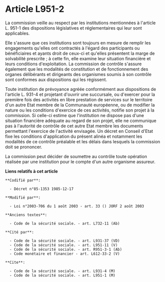 # Article L951-2

La commission veille au respect par les institutions mentionnées à l'article L. 951-1 des dispositions législatives et
réglementaires qui leur sont applicables.

Elle s'assure que ces institutions sont toujours en mesure de remplir les engagements qu'elles ont contractés à l'égard des
participants ou bénéficiaires et ayants droit de ceux-ci et qu'elles présentent la marge de solvabilité prescrite ; à cette
fin, elle examine leur situation financière et leurs conditions d'exploitation. La commission de contrôle s'assure également
que les modalités de constitution et de fonctionnement des organes délibérants et dirigeants des organismes soumis à son
contrôle sont conformes aux dispositions qui les régissent.

Toute institution de prévoyance agréée conformément aux dispositions de l'article L. 931-4 et projetant d'ouvrir une
succursale, ou d'exercer pour la première fois des activités en libre prestation de services sur le territoire d'un autre
Etat membre de la Communauté européenne, ou de modifier la nature ou les conditions d'exercice de ces activités, notifie son
projet à la commission. Si celle-ci estime que l'institution ne dispose pas d'une situation financière adéquate au regard de
son projet, elle ne communique pas à l'autorité de contrôle de cet autre Etat membre les documents permettant l'exercice de
l'activité envisagée. Un décret en Conseil d'Etat fixe les conditions d'application du présent alinéa et notamment les
modalités de ce contrôle préalable et les délais dans lesquels la commission doit se prononcer.

La commission peut décider de soumettre au contrôle toute opération réalisée par une institution pour le compte d'un autre
organisme assureur.

**Liens relatifs à cet article**

	**Codifié par**:

	  - Décret n°85-1353 1985-12-17

	**Modifié par**:

	  - Loi n°2003-706 du 1 août 2003 - art. 33 () JORF 2 août 2003

	**Anciens textes**:

	  - Code de la sécurité sociale. - art. L732-11 (Ab)

	**Cité par**:

	  - Code de la sécurité sociale. - art. L931-37 (VD)
	  - Code de la sécurité sociale. - art. L951-11 (V)
	  - Code de la sécurité sociale. - art. R951-3-1 (Ab)
	  - Code monétaire et financier - art. L612-33-2 (V)

	**Cite**:

	  - Code de la sécurité sociale. - art. L931-4 (M)
	  - Code de la sécurité sociale. - art. L951-1 (M)
